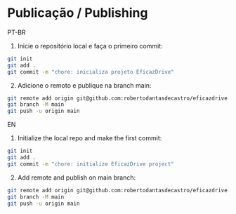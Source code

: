 # Publicação / Publishing

PT-BR

1. Inicie o repositório local e faça o primeiro commit:

```bash
git init
git add .
git commit -m "chore: inicializa projeto EficazDrive"
```

2. Adicione o remoto e publique na branch main:

```bash
git remote add origin git@github.com:robertodantasdecastro/eficazdrive.git
git branch -M main
git push -u origin main
```

EN

1. Initialize the local repo and make the first commit:

```bash
git init
git add .
git commit -m "chore: initialize EficazDrive project"
```

2. Add remote and publish on main branch:

```bash
git remote add origin git@github.com:robertodantasdecastro/eficazdrive.git
git branch -M main
git push -u origin main
```
